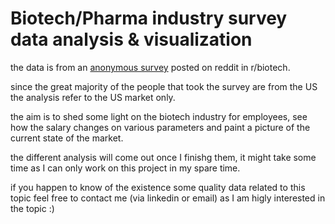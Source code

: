 # Biotech/Pharma industry survey data analysis & visualization
the data is from an [anonymous survey](https://www.reddit.com/r/biotech/comments/18vq4rw/rbiotech_salary_and_company_survey_2024/) posted on reddit in r/biotech. 

since the great majority of the people that took the survey are from the US the analysis refer to the US market only. 

the aim is to shed some light on the biotech industry for employees, see how the salary changes on various parameters and paint a picture of the current state of the market.

the different analysis will come out once I finishg them, it might take some time as I can only work on this project in my spare time. 


if you happen to know of the existence some quality data related to this topic feel free to contact me (via linkedin or email) as I am higly interested in the topic :)
